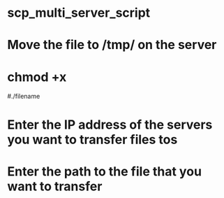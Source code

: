 # scp_multi_server_script
# Move the file to /tmp/ on the server
# chmod +x <filename>
#./filename
  
# Enter the IP address of the servers you want to transfer files tos
# Enter the path to the file that you want to transfer
